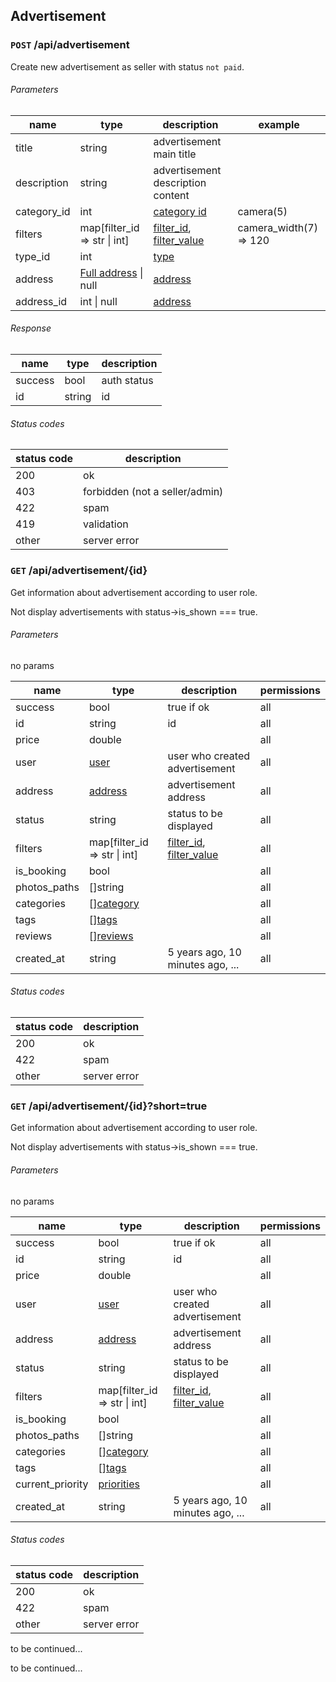 ## Advertisement

### ```POST``` /api/advertisement

Create new advertisement as seller with status `not paid`.

###### Parameters

| name        | type                                             | description                                                                                                             | example                |
|-------------|--------------------------------------------------|-------------------------------------------------------------------------------------------------------------------------|------------------------|
| title       | string                                           | advertisement main title                                                                                                |                        |
| description | string                                           | advertisement description content                                                                                       |                        |
| category_id | int                                              | [category id](../backend/src/schemas/entities/category.py)                                                              | camera(5)              |
| filters     | map[filter_id => str \| int]                     | [filter_id](../backend/src/schemas/entities/filter.py), [filter_value](../backend/src/schemas/entities/filter_value.py) | camera_width(7) => 120 |
| type_id     | int                                              | [type](../backend/src/schemas/characteristics/ad_type.py)                                                               |                        |
| address     | [Full address](entities.md#full-address) \| null | [address](../backend/src/schemas/entities/address.py)                                                                   |                        |
| address_id  | int \| null                                      | [address](../backend/src/schemas/entities/address.py)                                                                   |                        |

###### Response

| name    | type   | description |
|---------|--------|-------------|
| success | bool   | auth status |
| id      | string | id          |

###### Status codes

| status code | description                    |
|-------------|--------------------------------|
| 200         | ok                             |
| 403         | forbidden (not a seller/admin) |
| 422         | spam                           |
| 419         | validation                     |
| other       | server error                   |


### ```GET``` /api/advertisement/{id}

Get information about advertisement according to user role. 

Not display advertisements with status->is_shown === true.

###### Parameters

no params

| name         | type                                 | description                                                                                                             | permissions |
|--------------|--------------------------------------|-------------------------------------------------------------------------------------------------------------------------|-------------|
| success      | bool                                 | true if ok                                                                                                              | all         |
| id           | string                               | id                                                                                                                      | all         |
| price        | double                               |                                                                                                                         | all         |
| user         | [user](entities.md#user)             | user who created advertisement                                                                                          | all         |
| address      | [address](entities.md#address)       | advertisement address                                                                                                   | all         |
| status       | string                               | status to be displayed                                                                                                  | all         |
| filters      | map[filter_id => str \| int]         | [filter_id](../backend/src/schemas/entities/filter.py), [filter_value](../backend/src/schemas/entities/filter_value.py) | all         |
| is_booking   | bool                                 |                                                                                                                         | all         |
| photos_paths | []string                             |                                                                                                                         | all         |
| categories   | [][category](entities.md#categories) |                                                                                                                         | all         |
| tags         | [][tags](entities.md#tags)           |                                                                                                                         | all         |
| reviews      | [][reviews](entities.md#reviews)     |                                                                                                                         | all         |
| created_at   | string                               | 5 years ago, 10 minutes ago, ...                                                                                        | all         |

###### Status codes

| status code | description                    |
|-------------|--------------------------------|
| 200         | ok                             |
| 422         | spam                           |
| other       | server error                   |


### ```GET``` /api/advertisement/{id}?short=true

Get information about advertisement according to user role.

Not display advertisements with status->is_shown === true.

###### Parameters

no params

| name             | type                                   | description                                                                                                             | permissions |
|------------------|----------------------------------------|-------------------------------------------------------------------------------------------------------------------------|-------------|
| success          | bool                                   | true if ok                                                                                                              | all         |
| id               | string                                 | id                                                                                                                      | all         |
| price            | double                                 |                                                                                                                         | all         |
| user             | [user](entities.md#user)               | user who created advertisement                                                                                          | all         |
| address          | [address](entities.md#address)         | advertisement address                                                                                                   | all         |
| status           | string                                 | status to be displayed                                                                                                  | all         |
| filters          | map\[filter_id => str \| int\]         | [filter_id](../backend/src/schemas/entities/filter.py), [filter_value](../backend/src/schemas/entities/filter_value.py) | all         |
| is_booking       | bool                                   |                                                                                                                         | all         |
| photos_paths     | []string                               |                                                                                                                         | all         |
| categories       | [][category](entities.md#categories)   |                                                                                                                         | all         |
| tags             | [][tags](entities.md#tags)             |                                                                                                                         | all         |
| current_priority | [priorities](entities.md#priorities)   |                                                                                                                         | all         |
| created_at       | string                                 | 5 years ago, 10 minutes ago, ...                                                                                        | all         |

###### Status codes

| status code | description                    |
|-------------|--------------------------------|
| 200         | ok                             |
| 422         | spam                           |
| other       | server error                   |

to be continued...

to be continued...